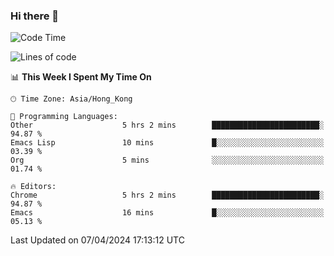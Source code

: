 ### Hi there 👋

<!--
**nicehiro/nicehiro** is a ✨ _special_ ✨ repository because its `README.md` (this file) appears on your GitHub profile.

Here are some ideas to get you started:

- 🔭 I’m currently working on ...
- 🌱 I’m currently learning ...
- 👯 I’m looking to collaborate on ...
- 🤔 I’m looking for help with ...
- 💬 Ask me about ...
- 📫 How to reach me: ...
- 😄 Pronouns: ...
- ⚡ Fun fact: ...
-->

<!--START_SECTION:waka-->
![Code Time](http://img.shields.io/badge/Code%20Time-299%20hrs%2055%20mins-blue)

![Lines of code](https://img.shields.io/badge/From%20Hello%20World%20I%27ve%20Written-2.6%20million%20lines%20of%20code-blue)

📊 **This Week I Spent My Time On** 

```text
🕑︎ Time Zone: Asia/Hong_Kong

💬 Programming Languages: 
Other                    5 hrs 2 mins        ████████████████████████░   94.87 % 
Emacs Lisp               10 mins             █░░░░░░░░░░░░░░░░░░░░░░░░   03.39 % 
Org                      5 mins              ░░░░░░░░░░░░░░░░░░░░░░░░░   01.74 % 

🔥 Editors: 
Chrome                   5 hrs 2 mins        ████████████████████████░   94.87 % 
Emacs                    16 mins             █░░░░░░░░░░░░░░░░░░░░░░░░   05.13 % 
```


 Last Updated on 07/04/2024 17:13:12 UTC
<!--END_SECTION:waka-->
